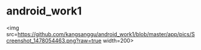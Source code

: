 # android_work1

<img src=https://github.com/kangsanggu/android_work1/blob/master/app/pics/Screenshot_1478054463.png?raw=true width=200>
